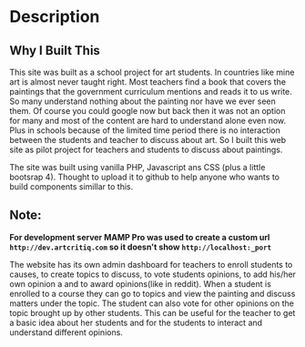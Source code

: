 # Description

## Why I Built This
This site was built as a school project for art students. In countries like mine art is almost never taught right. 
Most teachers find a book that covers the paintings that the government curriculum mentions and reads it to us write.
So many understand nothing about the painting nor have we ever seen them. 
Of course you could google now but back then it was not an option for many and most of the content are hard to understand alone even now.
Plus in schools because of the limited time period there is no interaction between the students and teacher to discuss about art.
So I built this web site as pilot project for teachers and students to discuss about paintings.

The site was built using vanilla PHP, Javascript ans CSS (plus a little bootsrap 4). Thought to upload it to github to help anyone who wants to build components simillar to this.

## Note:
**For development server MAMP Pro was used to create a custom url `http://dev.artcritiq.com` so it doesn't show `http://localhost:_port`**

The website has its own admin dashboard for teachers to enroll students to causes, to create topics to discuss, to vote students opinions, to add his/her own opinion a and to award opinions(like in reddit).
When a student is enrolled to a course they can go to topics and view the painting and discuss matters under the topic. The student can also vote for other opinions on the topic brought up by other students.
This can be useful for the teacher to get a basic idea about her students and for the students to interact and understand different opinions.

